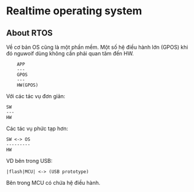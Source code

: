 # Realtime operating system
## About RTOS

Về cơ bản OS cũng là một phần mềm. Một số hệ điều hành lớn (GPOS) khi đó nguwoif dùng không cần phải quan tâm đến HW. 
```text
    APP
    ---
    GPOS
    ---
    HW(GPOS)
```
Với các tác vụ đơn giản:

    SW
    ---
    HW

Các tác vụ phức tạp hơn:

    SW <-> OS
    ---------
    HW

VD bên trong USB:

    |flash|MCU| <-> (USB prototype)

Bên trong MCU có chứa hệ điều hành.


